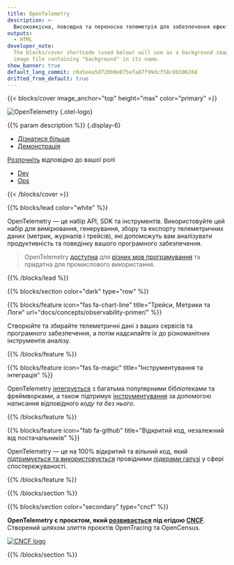 ```yaml
---
title: OpenTelemetry
description: >-
  Високоякісна, повсюдна та переносна телеметрія для забезпечення ефективної спостережуваності
outputs:
  - HTML
developer_note:
  The blocks/cover shortcode (used below) will use as a background image any
  image file containing "background" in its name.
show_banner: true
default_lang_commit: c0a5eea5d720b0e075efa87f99dcf58c89106268
drifted_from_default: true
---
```


<div class="d-none"><a rel="me" href="https://fosstodon.org/@opentelemetry"></a></div>

{{< blocks/cover image_anchor="top" height="max" color="primary" >}}

<!-- prettier-ignore -->
![OpenTelemetry](/img/logos/opentelemetry-horizontal-color.svg)
{.otel-logo}

<!-- prettier-ignore -->
{{% param description %}}
{.display-6}

<div class="l-primary-buttons mt-5">

- [Дізнатися більше](docs/what-is-opentelemetry/)
- [Демонстрація](docs/demo/)

</div>

<div class="h3 mt-4">
<a class="text-secondary" href="docs/getting-started/">Розпочніть</a> відповідно до вашої ролі
</div>
<div class="l-get-started-buttons">

- [Dev](docs/getting-started/dev/)
- [Ops](docs/getting-started/ops/)

</div>
{{< /blocks/cover >}}

{{% blocks/lead color="white" %}}

OpenTelemetry — це набір API, SDK та інструментів. Використовуйте цей набір для вимірювання, генерування, збору та експорту телеметричних даних (метрик, журналів і трейсів), які допоможуть вам аналізувати продуктивність та поведінку вашого програмного забезпечення.

> OpenTelemetry [доступна](/status/) для [різних мов програмування](docs/languages/) та придатна для промислового використання.

{{% /blocks/lead %}}

{{% blocks/section color="dark" type="row" %}}

{{% blocks/feature icon="fas fa-chart-line" title="Трейси, Метрики та Логи" url="docs/concepts/observability-primer/" %}}

Створюйте та збирайте телеметричні дані з ваших сервісів та програмного забезпечення, а потім надсилайте їх до різноманітних інструментів аналізу.

{{% /blocks/feature %}}

{{% blocks/feature icon="fas fa-magic" title="Інструментування та інтеграція" %}}

OpenTelemetry [інтегрується][integrates] з багатьма популярними бібліотеками та фреймворками, а також підтримує [інструментування][instrumentation] за допомогою написання відповідного _коду та без нього_.

[instrumentation]: /docs/concepts/instrumentation/
[integrates]: /ecosystem/integrations/

{{% /blocks/feature %}}

{{% blocks/feature icon="fab fa-github" title="Відкритий код, незалежний від постачальників" %}}

OpenTelemetry — це на 100% відкритий та вільний код, який [підтримується та використовується][adopted] провідними [лідерами галузі][industry leaders] у сфері спостережуваності.

[adopted]: /ecosystem/adopters/
[industry leaders]: /ecosystem/vendors/

{{% /blocks/feature %}}

{{% /blocks/section %}}

{{% blocks/section color="secondary" type="cncf" %}}

**OpenTelemetry є проєктом, який [розвивається][incubating] під егідою [CNCF][]**.<br>
Створений шляхом злиття проєктів OpenTracing та OpenCensus.

[![CNCF logo][]][cncf]

[cncf]: https://cncf.io
[cncf logo]: /img/logos/cncf-white.svg
[incubating]: https://www.cncf.io/projects/

{{% /blocks/section %}}
